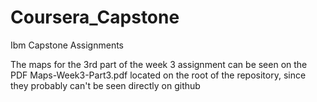 # Coursera_Capstone
Ibm Capstone Assignments

The maps for the 3rd part of the week 3 assignment can be seen on the PDF Maps-Week3-Part3.pdf located on the root of the repository, since they probably can't be seen directly on github
